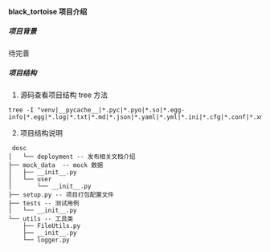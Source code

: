 #### black_tortoise 项目介绍 ####

##### 项目背景 #####
待完善

##### 项目结构 #####
1. 源码查看项目结构 tree 方法
```shell
tree -I "venv|__pycache__|*.pyc|*.pyo|*.so|*.egg-info|*.egg|*.log|*.txt|*.md|*.json|*.yaml|*.yml|*.ini|*.cfg|*.conf|*.xml|*.html|*.rst|*.rst.txt|*.rst"
```
2. 项目结构说明
```shell
 dosc
│   └── deployment -- 发布相关文档介绍 
├── mock_data  -- mock 数据
│   ├── __init__.py
│   └── user
│       └── __init__.py
├── setup.py -- 项目打包配置文件
├── tests -- 测试用例
│   └── __init__.py
└── utils -- 工具类
    ├── FileUtils.py
    ├── __init__.py
    └── logger.py
```